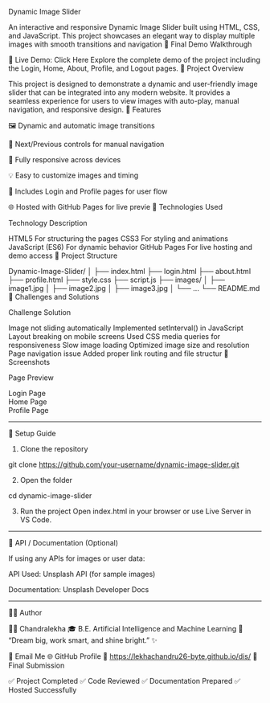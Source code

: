  Dynamic Image Slider

An interactive and responsive Dynamic Image Slider built using HTML, CSS, and JavaScript.
This project showcases an elegant way to display multiple images with smooth transitions and navigation
📸 Final Demo Walkthrough

🎥 Live Demo: Click Here
Explore the complete demo of the project including the Login, Home, About, Profile, and Logout pages.
📜 Project Overview

This project is designed to demonstrate a dynamic and user-friendly image slider that can be integrated into any modern website.
It provides a seamless experience for users to view images with auto-play, manual navigation, and responsive design.
🚀 Features

🖼️ Dynamic and automatic image transitions

🔄 Next/Previous controls for manual navigation

📱 Fully responsive across devices

💡 Easy to customize images and timing

🔐 Includes Login and Profile pages for user flow

🌐 Hosted with GitHub Pages for live previe
🧩 Technologies Used

Technology	Description

HTML5	For structuring the pages
CSS3	For styling and animations
JavaScript (ES6)	For dynamic behavior
GitHub Pages	For live hosting and demo access
📂 Project Structure

Dynamic-Image-Slider/
│
├── index.html
├── login.html
├── about.html
├── profile.html
├── style.css
├── script.js
├── images/
│   ├── image1.jpg
│   ├── image2.jpg
│   ├── image3.jpg
│   └── ...
└── README.md
🧠 Challenges and Solutions

Challenge	Solution

Image not sliding automatically	Implemented setInterval() in JavaScript
Layout breaking on mobile screens	Used CSS media queries for responsiveness
Slow image loading	Optimized image size and resolution
Page navigation issue	Added proper link routing and file structur
📸 Screenshots

Page	Preview

Login Page	
Home Page	
Profile Page	



---

🧾 Setup Guide

1. Clone the repository

git clone https://github.com/your-username/dynamic-image-slider.git


2. Open the folder

cd dynamic-image-slider


3. Run the project Open index.html in your browser or use Live Server in VS Code.




---

🧰 API / Documentation (Optional)

If using any APIs for images or user data:

API Used: Unsplash API (for sample images)

Documentation: Unsplash Developer Docs



---

🧑‍💻 Author

👩‍💻 Chandralekha
🎓 B.E. Artificial Intelligence and Machine Learning
💬 “Dream big, work smart, and shine bright.” ✨

📧 Email Me
🌐 GitHub Profile
📸 https://lekhachandru26-byte.github.io/dis/
🏁 Final Submission

✅ Project Completed
✅ Code Reviewed
✅ Documentation Prepared
✅ Hosted Successfully
